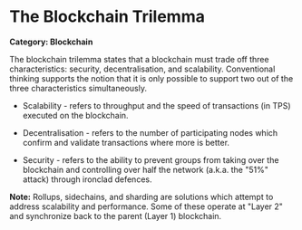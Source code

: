 # The Blockchain Trilemma

__Category: Blockchain__

The blockchain trilemma states that a blockchain must trade off three characteristics: security, decentralisation, and scalability. Conventional thinking supports the notion that it is only possible to support two out of the three characteristics simultaneously.

* Scalability - refers to throughput and the speed of transactions (in TPS) executed on the blockchain.

* Decentralisation - refers to the number of participating nodes which confirm and validate transactions where more is better.

* Security - refers to the ability to prevent groups from taking over the blockchain and controlling over half the network (a.k.a. the "51%" attack) through ironclad defences.

__Note:__ Rollups, sidechains, and sharding are solutions which attempt to address scalability and performance. Some of these operate at "Layer 2" and synchronize back to the parent (Layer 1) blockchain.
